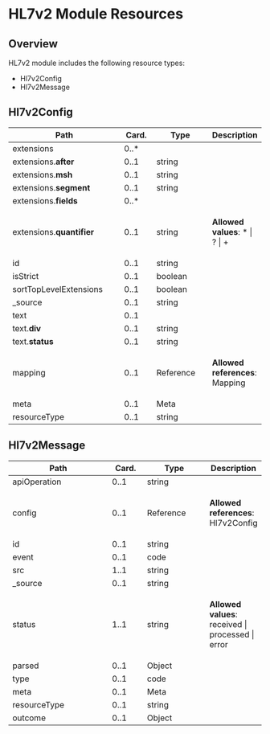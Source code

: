 # HL7v2 Module Resources

## Overview

HL7v2 module includes the following resource types:

- Hl7v2Config
- Hl7v2Message

## Hl7v2Config

<table>
<thead>
<tr>
<th width="290">Path</th>
<th width="70">Card.</th>
<th width="150">Type</th>
<th>Description</th>
</tr>
</thead>
<tbody>
<tr><td width="290">extensions</td><td width="70">0..*</td><td width="150"></td><td></td></tr>
<tr><td width="290">extensions.<strong>after</strong></td><td width="70">0..1</td><td width="150">string</td><td></td></tr>
<tr><td width="290">extensions.<strong>msh</strong></td><td width="70">0..1</td><td width="150">string</td><td></td></tr>
<tr><td width="290">extensions.<strong>segment</strong></td><td width="70">0..1</td><td width="150">string</td><td></td></tr>
<tr><td width="290">extensions.<strong>fields</strong></td><td width="70">0..*</td><td width="150"></td><td></td></tr>
<tr><td width="290">extensions.<strong>quantifier</strong></td><td width="70">0..1</td><td width="150">string</td><td>

<strong>Allowed values</strong>: * | ? | +</td></tr>
<tr><td width="290">id</td><td width="70">0..1</td><td width="150">string</td><td></td></tr>
<tr><td width="290">isStrict</td><td width="70">0..1</td><td width="150">boolean</td><td></td></tr>
<tr><td width="290">sortTopLevelExtensions</td><td width="70">0..1</td><td width="150">boolean</td><td></td></tr>
<tr><td width="290">_source</td><td width="70">0..1</td><td width="150">string</td><td></td></tr>
<tr><td width="290">text</td><td width="70">0..1</td><td width="150"></td><td></td></tr>
<tr><td width="290">text.<strong>div</strong></td><td width="70">0..1</td><td width="150">string</td><td></td></tr>
<tr><td width="290">text.<strong>status</strong></td><td width="70">0..1</td><td width="150">string</td><td></td></tr>
<tr><td width="290">mapping</td><td width="70">0..1</td><td width="150">Reference</td><td>

<strong>Allowed references</strong>: Mapping</td></tr>
<tr><td width="290">meta</td><td width="70">0..1</td><td width="150">Meta</td><td></td></tr>
<tr><td width="290">resourceType</td><td width="70">0..1</td><td width="150">string</td><td></td></tr></tbody>
</table>


## Hl7v2Message

<table>
<thead>
<tr>
<th width="290">Path</th>
<th width="70">Card.</th>
<th width="150">Type</th>
<th>Description</th>
</tr>
</thead>
<tbody>
<tr><td width="290">apiOperation</td><td width="70">0..1</td><td width="150">string</td><td></td></tr>
<tr><td width="290">config</td><td width="70">0..1</td><td width="150">Reference</td><td>

<strong>Allowed references</strong>: Hl7v2Config</td></tr>
<tr><td width="290">id</td><td width="70">0..1</td><td width="150">string</td><td></td></tr>
<tr><td width="290">event</td><td width="70">0..1</td><td width="150">code</td><td></td></tr>
<tr><td width="290">src</td><td width="70">1..1</td><td width="150">string</td><td></td></tr>
<tr><td width="290">_source</td><td width="70">0..1</td><td width="150">string</td><td></td></tr>
<tr><td width="290">status</td><td width="70">1..1</td><td width="150">string</td><td>

<strong>Allowed values</strong>: received | processed | error</td></tr>
<tr><td width="290">parsed</td><td width="70">0..1</td><td width="150">Object</td><td></td></tr>
<tr><td width="290">type</td><td width="70">0..1</td><td width="150">code</td><td></td></tr>
<tr><td width="290">meta</td><td width="70">0..1</td><td width="150">Meta</td><td></td></tr>
<tr><td width="290">resourceType</td><td width="70">0..1</td><td width="150">string</td><td></td></tr>
<tr><td width="290">outcome</td><td width="70">0..1</td><td width="150">Object</td><td></td></tr></tbody>
</table>

